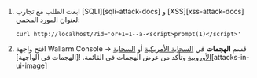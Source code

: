 1. ابعت الطلب مع تجارب [SQLI][sqli-attack-docs] و [XSS][xss-attack-docs] لعنوان المورد المحمي:

    ```
    curl http://localhost/?id='or+1=1--a-<script>prompt(1)</script>'
    ```
2. افتح واجهة Wallarm Console → قسم **الهجمات** في [السحابة الأمريكية](https://us1.my.wallarm.com/search) أو [السحابة الأوروبية](https://my.wallarm.com/search) وتأكد من عرض الهجمات في القائمة.
    ![الهجمات في الواجهة][attacks-in-ui-image]